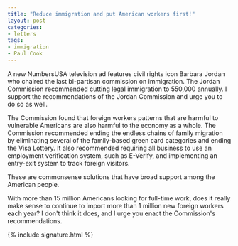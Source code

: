 ```yaml
---
title: "Reduce immigration and put American workers first!"
layout: post
categories:
- letters
tags:
- immigration
- Paul Cook
---
```


A new NumbersUSA television ad features civil rights icon Barbara Jordan who chaired the last bi-partisan commission on immigration. The Jordan Commission recommended cutting legal immigration to 550,000 annually. I support the recommendations of the Jordan Commission and urge you to do so as well.

The Commission found that foreign workers patterns that are harmful to vulnerable Americans are also harmful to the economy as a whole. The Commission recommended ending the endless chains of family migration by eliminating several of the family-based green card categories and ending the Visa Lottery. It also recommended requiring all business to use an employment verification system, such as E-Verify, and implementing an entry-exit system to track foreign visitors.

These are commonsense solutions that have broad support among the American people.

With more than 15 million Americans looking for full-time work, does it really make sense to continue to import more than 1 million new foreign workers each year? I don't think it does, and I urge you enact the Commission's recommendations.

{% include signature.html %}
